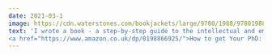 ```yaml
---
date: 2021-03-1
image: https://cdn.waterstones.com/bookjackets/large/9780/1988/9780198866923.jpg
text: 'I wrote a book - a step-by-step guide to the intellectual and emotional rollercoaster of Your PhD.<br><br>
<a href="https://www.amazon.co.uk/dp/0198866925/">How to get Your PhD: A Handbook for the Journey</a> is now available from Amazon.'
---
```

